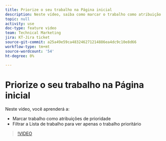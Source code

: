```yaml
---
title: Priorize o seu trabalho na Página inicial
description: Neste vídeo, saiba como marcar o trabalho como atribuição de prioridade e filtrar a Lista de trabalho da página inicial para ver somente o trabalho de prioridade.
topic: null
activity: use
doc-type: feature video
team: Technical Marketing
jira: KT-Jira ticket
source-git-commit: a25a49e59ca483246271214886ea4dc9c10e8d66
workflow-type: tm+mt
source-wordcount: '54'
ht-degree: 0%

---
```


# Priorize o seu trabalho na Página inicial

Neste vídeo, você aprenderá a:

* Marcar trabalho como atribuições de prioridade
* Filtrar a Lista de trabalho para ver apenas o trabalho prioritário

>[!VIDEO](https://video.tv.adobe.com/v/335100/?quality=12&learn=on)
